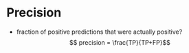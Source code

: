 # Precision
- fraction of positive predictions that were actually positive?
$$ precision = \frac{TP}{TP+FP}$$

